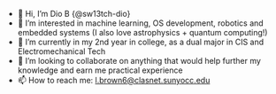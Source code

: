 - 👋 Hi, I’m Dio B {@sw13tch-dio}
- 👀 I’m interested in machine learning, OS development, robotics and embedded systems (I also love astrophysics + quantum computing!)
- 🌱 I’m currently in my 2nd year in college, as a dual major in CIS and Electromechanical Tech 
- 💞️ I’m looking to collaborate on anything that would help further my knowledge and earn me practical experience 
- 📫 How to reach me: l.brown6@clasnet.sunyocc.edu

<!---
sw13tch-dio/sw13tch-dio is a ✨ special ✨ repository because its `README.md` (this file) appears on your GitHub profile.
You can click the Preview link to take a look at your changes.
--->
